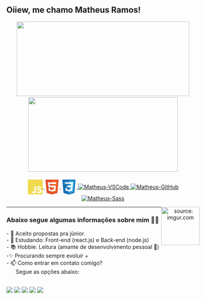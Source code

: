    ##    Oiiew, me chamo Matheus Ramos!

<div style="display: inline_block" align="center">
  <a href="https://github.com/matheusfulldev">
  <img width="450em" height="195em" src="https://github-readme-stats.vercel.app/api?username=matheusfulldev&show_icons=true&theme=gotham&include_all_commits=true&count_private=true"/>
  <img width="390em" height="195em" src="https://github-readme-stats.vercel.app/api/top-langs/?username=matheusfulldev&layout=compact&langs_count=7&theme=gotham"/>
</div>
  
  <div style="display: inline_block" align="center"><br>
  <img align="center" alt="Matheus-JS" height="40" width="40" src="https://raw.githubusercontent.com/devicons/devicon/master/icons/javascript/javascript-plain.svg">
  <img align="center" alt="Matheus-HTML" height="40" width="40" src="https://raw.githubusercontent.com/devicons/devicon/master/icons/html5/html5-original.svg"> 
  <img align="center" alt="Matheus-CSS" height="40" width="40" src="https://raw.githubusercontent.com/devicons/devicon/master/icons/css3/css3-original.svg"> 
  <img align="center" alt="Matheus-VSCode" height="40" width="40" src="https://cdn.jsdelivr.net/gh/devicons/devicon/icons/visualstudio/visualstudio-plain.svg" />
  <img align="center" alt="Matheus-GitHub" height="40" width="40" src="https://cdn.jsdelivr.net/gh/devicons/devicon/icons/github/github-original-wordmark.svg" />
  <img align="center" alt="Matheus-Sass" height="40" width="40" src="https://cdn.jsdelivr.net/gh/devicons/devicon/icons/sass/sass-original.svg" />

  <a href="https://imgur.com/V4bezia"><img align="right" height="100" width="100" src="https://i.imgur.com/V4bezia.png" title="source: imgur.com" /></a>
</div>
  
<hr>
  
   <h3 style="align: center"> Abaixo segue algumas informações sobre mim 🥳😇 </h3>
<div style="text_decoration: none" align="justify"> 
<p style="text-align: justify"> <span> - 🔭 Aceito propostas pra júnior. <span> <br>
<span> - 🌱 Estudando: Front-end (react.js) e Back-end (node.js) <span> <br>
<span> - 📚 Hobbie: Leitura (amante de desenvolvimento pessoal 💝) <span> <br>
<span> -✨ Procurando sempre evoluir + <span> <br>
<span> - 📫 Como entrar em contato comigo? <br>
 ⠀⠀ Segue as opções abaixo: </p> <br>
   
</div> 
   
   <div>
  <a href="https://www.instagram.com/_matheusrrds/" target="_blank"><img src="https://img.shields.io/badge/-Instagram-%23E4405F?style=for-the-badge&logo=instagram&logoColor=white" target="_blank"></a>
  <a href = "mailto:matheusfulldev@gmail.com"><img src="https://img.shields.io/badge/-Gmail-%23333?style=for-the-badge&logo=gmail&logoColor=white" target="_blank"></a>
  <a href="www.linkedin.com/in/matheusfulldev" target="_blank"><img src="https://img.shields.io/badge/-LinkedIn-%230077B5?style=for-the-badge&logo=linkedin&logoColor=white" target="_blank"></a>
  <a href="https://x.com/matheusfulldev" target="_blank"><img src="https://img.shields.io/badge/Twitter-1DA1F2?style=for-the-badge&logo=twitter&logoColor=white" target="_blank"></a>   
  <a href="https://wa.me/+5521983644245" target="_blank"><img src="https://img.shields.io/badge/WhatsApp-25D366?style=for-the-badge&logo=whatsapp&logoColor=white" target="_blank"></a>
           
 ##
   </div>




